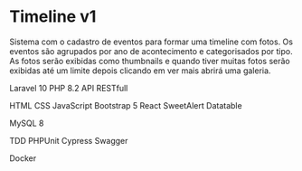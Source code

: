 # Timeline v1

Sistema com o cadastro de eventos para formar uma timeline com fotos.
Os eventos são agrupados por ano de acontecimento e categorisados por tipo.
As fotos serão exibidas como thumbnails e quando tiver muitas fotos serão exibidas até um limite depois clicando em ver mais abrirá uma galeria.

Laravel 10
PHP 8.2
API RESTfull

HTML
CSS
JavaScript
Bootstrap 5
React
SweetAlert
Datatable

MySQL 8

TDD
PHPUnit
Cypress
Swagger

Docker

